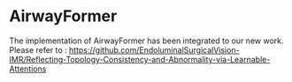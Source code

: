 # AirwayFormer

The implementation of AirwayFormer has been integrated to our new work. 
Please refer to :
https://github.com/EndoluminalSurgicalVision-IMR/Reflecting-Topology-Consistency-and-Abnormality-via-Learnable-Attentions
